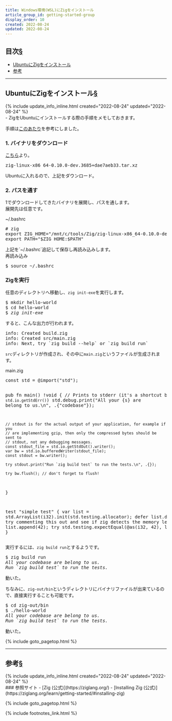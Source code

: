 ```yaml
---
title: Windows環境(WSL)にZigをインストール
article_group_id: getting-started-group
display_order: 10
created: 2022-08-24
updated: 2022-08-24
---
```


## <a name="index">目次</a><a class="heading-anchor-permalink" href="#目次">§</a>

<ul id="index_ul">
<li><a href="#UbuntuにZigをインストール">UbuntuにZigをインストール</a></li>
<li><a href="#参考">参考</a></li>
</ul>

* * *
## <a name="UbuntuにZigをインストール">UbuntuにZigをインストール</a><a class="heading-anchor-permalink" href="#UbuntuにZigをインストール">§</a>
<div class="chapter-updated">{% include update_info_inline.html created="2022-08-24" updated="2022-08-24" %}</div>
- ZigをUbuntuにインストールする際の手順をメモしておきます。

手順は[このあたり](https://ziglang.org/learn/getting-started/#installing-zig)を参考にしました。

### 1. バイナリをダウンロード
[こちら](https://ziglang.org/download/)より。
<div class="code-box no-title">
<pre>
zig-linux-x86_64-0.10.0-dev.3685+dae7aeb33.tar.xz
</pre>
</div>
Ubuntuに入れるので、上記をダウンロード。

### 2. パスを通す
1でダウンロードしてきたバイナリを展開し、パスを通します。  
展開先は任意です。
<div class="code-box">
<div class="title">~/.bashrc</div>
<pre>
# zig
export ZIG_HOME="/mnt/c/tools/Zig/zig-linux-x86_64-0.10.0-dev.3685+dae7aeb33"
export PATH="$ZIG_HOME:$PATH"
</pre>
</div>
上記を`~/.bashrc`追記して保存し再読み込みします。

<div class="code-box-output">
<div class="title">再読み込み</div>
<pre>
$ source ~/.bashrc
</pre>
</div>

### Zigを実行
任意のディレクトリへ移動し、`zig init-exe`を実行します。
<div class="code-box-output no-title">
<pre>
$ mkdir hello-world
$ cd hello-world
$ <em>zig init-exe</em>
</pre>
</div>

すると、こんな出力が行われます。
<div class="code-box-output no-title">
<pre>
info: Created build.zig
info: Created src/main.zig
info: Next, try `zig build --help` or `zig build run`
</pre>
</div>

`src`ディレクトリが作成され、その中に`main.zig`というファイルが生成されます。
<div class="code-box">
<div class="title">main.zig</div>
<pre>
const std = @import("std");

pub fn main() !void {
    // Prints to stderr (it's a shortcut based on `std.io.getStdErr()`)
    std.debug.print("All your {s} are belong to us.\n", .{"codebase"});

    // stdout is for the actual output of your application, for example if you
    // are implementing gzip, then only the compressed bytes should be sent to
    // stdout, not any debugging messages.
    const stdout_file = std.io.getStdOut().writer();
    var bw = std.io.bufferedWriter(stdout_file);
    const stdout = bw.writer();

    try stdout.print("Run `zig build test` to run the tests.\n", .{});

    try bw.flush(); // don't forget to flush!
}

test "simple test" {
    var list = std.ArrayList(i32).init(std.testing.allocator);
    defer list.deinit(); // try commenting this out and see if zig detects the memory leak!
    try list.append(42);
    try std.testing.expectEqual(@as(i32, 42), list.pop());
}
</pre>
</div>

実行するには、`zig build run`とするようです。
<div class="code-box-output no-title">
<pre>
$ zig build run
<em>All your codebase are belong to us.
Run `zig build test` to run the tests.</em>
</pre>
</div>
動いた。

ちなみに、`zig-out/bin`というディレクトリにバイナリファイルが出来ているので、直接実行することも可能です。
<div class="code-box-output no-title">
<pre>
$ cd zig-out/bin
$ ./hello-world
<em>All your codebase are belong to us.
Run `zig build test` to run the tests.</em>
</pre>
</div>
動いた。

{% include goto_pagetop.html %}

* * *
## <a name="参考">参考</a><a class="heading-anchor-permalink" href="#参考">§</a>
<div class="chapter-updated">{% include update_info_inline.html created="2022-08-24" updated="2022-08-24" %}</div>
### 参照サイト
- [Zig (公式)](https://ziglang.org/)
- [Installing Zig (公式)](https://ziglang.org/learn/getting-started/#installing-zig)

{% include goto_pagetop.html %}

{% include footnotes_link.html %}
